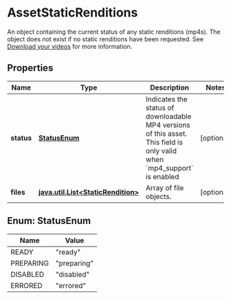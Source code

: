 

# AssetStaticRenditions

An object containing the current status of any static renditions (mp4s). The object does not exist if no static renditions have been requested. See [Download your videos](https://docs.mux.com/guides/enable-static-mp4-renditions) for more information.
## Properties

Name | Type | Description | Notes
------------ | ------------- | ------------- | -------------
**status** | [**StatusEnum**](#StatusEnum) | Indicates the status of downloadable MP4 versions of this asset. This field is only valid when &#x60;mp4_support&#x60; is enabled |  [optional]
**files** | [**java.util.List&lt;StaticRendition&gt;**](StaticRendition.md) | Array of file objects. |  [optional]



## Enum: StatusEnum

Name | Value
---- | -----
READY | &quot;ready&quot;
PREPARING | &quot;preparing&quot;
DISABLED | &quot;disabled&quot;
ERRORED | &quot;errored&quot;



